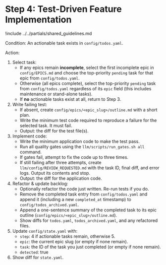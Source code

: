 # Step 4: Test-Driven Feature Implementation

!include ../../partials/shared_guidelines.md

Condition: An actionable task exists in `config/todos.yaml`.

Action:
1. Select task:
   * If any epics remain **incomplete**, select the first incomplete epic in `config/EPICS.md` and choose the top-priority `pending` task for that epic from `config/todos.yaml`.
   * Otherwise (all epics complete), select the top-priority `pending` task from `config/todos.yaml` regardless of its `epic` field (this includes maintenance or stand-alone tasks).
   * If **no** actionable tasks exist at all, return to Step 3.
2. Write failing test:
   * If absent, create `config/epics/<epic_slug>/outline.md` with a short plan.
   * Write the minimum test code required to reproduce a failure for the selected task. It must fail.
   * Output: the diff for the test file(s).
3. Implement code:
   * Write the minimum application code to make the test pass.
   * Run all quality gates using the `llm/scripts/run_gates.sh all` command.
   * If gates fail, attempt to fix the code up to three times.
   * If still failing after three attempts, create `llm/config/REVIEW_REQUESTED.md` with the task ID, final diff, and error logs. Output its contents and stop.
   * Output: the diff for the application code.
4. Refactor & update backlog:
   * Optionally refactor the code just written. Re-run tests if you do.
   * Remove the completed task entry from `config/todos.yaml` and append it (including a new `completed_at` timestamp) to `config/todos_archived.yaml`.
   * Append a one-sentence summary of the completed task to its epic outline (`config/epics/<epic_slug>/outline.md`).
   * Show diffs for `todos.yaml`, `todos_archived.yaml`, and any refactored files.
5. Update `config/state.yaml` with:
   * `step`: 4 if actionable tasks remain, otherwise 5.
   * `epic`: the current epic slug (or empty if none remain).
   * `task`: the ID of the task you just completed (or empty if none remain).
   * `detected`: true
6. Show diff for `state.yaml`. 